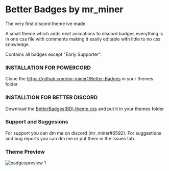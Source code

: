 # Better Badges by mr_miner
The very first discord theme ive made.
 
A small theme which adds neat animations to discord badges everything is in one css file with comments making it easily editable with little to no css knowledge.

Contains all badges except "Early Supporter".
### INSTALLATION FOR POWERCORD
Clone the https://github.com/mr-miner1/Better-Badges in your themes folder
### INSTALLTION FOR BETTER DISCORD
Download the [BetterBadges(BD).theme.css](https://github.com/mr-miner1/Better-Badges/blob/main/BetterBadges(BD).theme.css) and put it in your themes folder
### Support and Suggesions
For support you can dm me on discord (mr_miner#6592).
For suggestions and bug reports you can dm me or put them in the issues tab.
### Theme Preview
![badgespreview 1](https://user-images.githubusercontent.com/83544549/121712960-ef932f00-caf9-11eb-9633-4a0f3e6dbd4e.gif)

